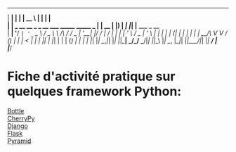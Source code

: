   ______                                           _            _____       _   _                 
 |  ____|                                         | |          |  __ \     | | | |                
 | |__ _ __ __ _ _ __ ___   _____      _____  _ __| | __       | |__) |   _| |_| |__   ___  _ __  
 |  __| '__/ _` | '_ ` _ \ / _ \ \ /\ / / _ \| '__| |/ /       |  ___/ | | | __| '_ \ / _ \| '_ \ 
 | |  | | | (_| | | | | | |  __/\ V  V / (_) | |  |   <        | |   | |_| | |_| | | | (_) | | | |
 |_|  |_|  \__,_|_| |_| |_|\___| \_/\_/ \___/|_|  |_|\_\       |_|    \__, |\__|_| |_|\___/|_| |_|
                                                                       __/ |                      
                                                                      |___/                       
# Fiche d'activité pratique sur quelques framework Python:
[Bottle](Prj-Bottle.md)  
[CherryPy](Prj-CherryPy.md)  
[Django](Prj-Django.md)  
[Flask](Prj-Flask.md)  
[Pyramid](Prj-Pyramid.md) 

